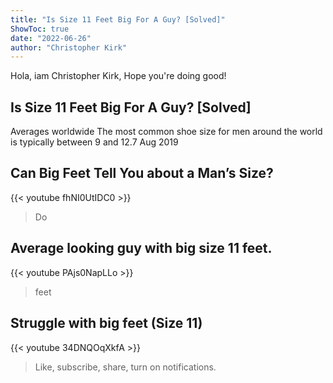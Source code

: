 ```yaml
---
title: "Is Size 11 Feet Big For A Guy? [Solved]"
ShowToc: true 
date: "2022-06-26"
author: "Christopher Kirk" 
---
```


Hola, iam Christopher Kirk, Hope you're doing good!
## Is Size 11 Feet Big For A Guy? [Solved]
 Averages worldwide The most common shoe size for men around the world is typically between 9 and 12.7 Aug 2019

## Can Big Feet Tell You about a Man’s Size?
{{< youtube fhNI0UtIDC0 >}}
>Do 

## Average looking guy with big size 11 feet.
{{< youtube PAjs0NapLLo >}}
>feet

## Struggle with big feet (Size 11)
{{< youtube 34DNQOqXkfA >}}
>Like, subscribe, share, turn on notifications.

